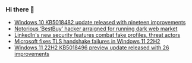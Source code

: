 ### Hi there 👋

<!--START_SECTION:feed-->
* [Windows 10 KB5018482 update released with nineteen improvements](https://www.bleepingcomputer.com/news/microsoft/windows-10-kb5018482-update-released-with-nineteen-improvements/)
* [Notorious ‘BestBuy’ hacker arraigned for running dark web market](https://www.bleepingcomputer.com/news/security/notorious-bestbuy-hacker-arraigned-for-running-dark-web-market/)
* [LinkedIn's new security features combat fake profiles, threat actors](https://www.bleepingcomputer.com/news/security/linkedins-new-security-features-combat-fake-profiles-threat-actors/)
* [Microsoft fixes TLS handshake failures in Windows 11 22H2](https://www.bleepingcomputer.com/news/microsoft/microsoft-fixes-tls-handshake-failures-in-windows-11-22h2/)
* [Windows 11 22H2 KB5018496 preview update released with 26 improvements](https://www.bleepingcomputer.com/news/microsoft/windows-11-22h2-kb5018496-preview-update-released-with-26-improvements/)
<!--END_SECTION:feed-->

<!--
**frankenk/frankenk** is a ✨ _special_ ✨ repository because its `README.md` (this file) appears on your GitHub profile.

Here are some ideas to get you started:

- 🔭 I’m currently working on ...
- 🌱 I’m currently learning ...
- 👯 I’m looking to collaborate on ...
- 🤔 I’m looking for help with ...
- 💬 Ask me about ...
- 📫 How to reach me: ...
- 😄 Pronouns: ...
- ⚡ Fun fact: ...
-->



